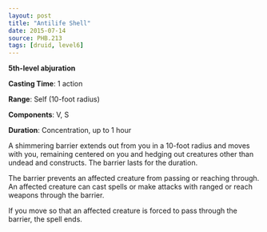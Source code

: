 ```yaml
---
layout: post
title: "Antilife Shell"
date: 2015-07-14
source: PHB.213
tags: [druid, level6]
---
```


**5th-level abjuration**

**Casting Time**: 1 action

**Range**: Self (10-foot radius)

**Components**: V, S

**Duration**: Concentration, up to 1 hour

A shimmering barrier extends out from you in a 10-foot radius and moves with you, remaining centered on you and hedging out creatures other than undead and constructs. The barrier lasts for the duration.

The barrier prevents an affected creature from passing or reaching through. An affected creature can cast spells or make attacks with ranged or reach weapons through the barrier.

If you move so that an affected creature is forced to pass through the barrier, the spell ends.
